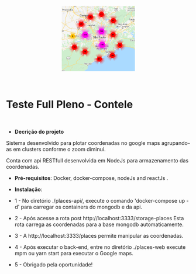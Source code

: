 <p align="center">
  <a href="https://date-fns.org/">
    <img alt="date-fns" title="date-fns" src="https://github.com/mviniciuz/test-NodeJSPleno/blob/master/Logo.PNG" width="200" />
  </a>
</p>

<br/>

<h1> Teste Full Pleno - Contele</h1>

<br/>
 
- **Decrição do projeto**                        


Sistema desenvolvido para plotar coordenadas no google maps agrupando-as em 
clusters conforme o zoom diminui.

Conta com api RESTfull desenvolvida em NodeJs para armazenamento das coordenadas.

- **Pré-requisitos**: Docker, docker-compose, nodeJs and reactJs .

- **Instalação**: 

- 1 - No diretório ./places-api/, execute  o comando
      'docker-compose up -d' para carregar os containers do 
      mongodb e da api.

- 2 - Após acesse a rota post http://localhost:3333/storage-places 
      Esta rota carrega as coordenadas para a base mongodb automaticamente.

- 3 - A http://localhost:3333/places permite manipular as coordenadas.
      
- 4 - Após executar o back-end, entre no diretório ./places-web
      execute mpm ou yarn start para executar o Google maps.

- 5 - Obrigado pela oportunidade! 

